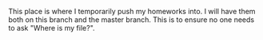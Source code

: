 This place is where I temporarily push my homeworks into.
I will have them both on this branch and the master branch.
This is to ensure no one needs to ask "Where is my file?".

